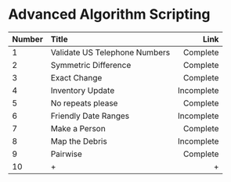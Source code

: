 # Advanced Algorithm Scripting

Number | Title | Link
| ------------- |:-------------| -----:|
1 | Validate US Telephone Numbers | Complete
2 | Symmetric Difference | Complete
3 | Exact Change | Complete
4 | Inventory Update | Incomplete
5 | No repeats please | Complete
6 | Friendly Date Ranges | Incomplete
7 | Make a Person | Complete
8 | Map the Debris | Incomplete
9 | Pairwise | Complete
10 | + | +
